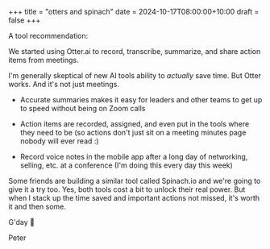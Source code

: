 +++
title = "otters and spinach"
date = 2024-10-17T08:00:00+10:00
draft = false
+++

A tool recommendation:

We started using Otter.ai to record, transcribe, summarize, and share action items from meetings.

I'm generally skeptical of new AI tools ability to *actually* save time. But Otter works. And it's not just meetings.

* Accurate summaries makes it easy for leaders and other teams to get up to speed without being on Zoom calls

* Action items are recorded, assigned, and even put in the tools where they need to be (so actions don't just sit on a meeting minutes page nobody will ever read :)

* Record voice notes in the mobile app after a long day of networking, selling, etc. at a conference (I'm doing this every day this week)

Some friends are building a similar tool called Spinach.io and we're going to give it a try too. Yes, both tools cost a bit to unlock their real power. But when I stack up the time saved and important actions not missed, it's worth it and then some.

G'day 👋

Peter